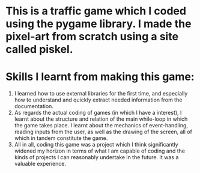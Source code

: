 # This is a traffic game which I coded using the pygame library. I made the pixel-art from scratch using a site called piskel. 
# Skills I learnt from making this game:
1. I learned how to use external libraries for the first time, and especially how to understand and quickly extract needed information from the documentation.
2. As regards the actual coding of games (in which I have a interest), I learnt about the structure and relation of the main while-loop in which the game takes place. I learnt about the mechanics of event-handling, reading inputs from the user, as well as the drawing of the screen, all of which in tandem constitute the game.  
3. All in all, coding this game was a project which I think significantly widened my horizon in terms of what I am capable of coding and the kinds of projects I can reasonably undertake in the future. It was a valuable experience.
